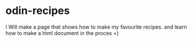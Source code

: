 # odin-recipes

I Will make a page that shows how to make my favourite recipes. and learn how to make a html document in the proces =)
